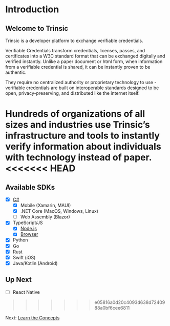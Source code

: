 # Introduction

## Welcome to Trinsic
Trinsic is a developer platform to exchange verifiable credentials.

Verifiable Credentials transform credentials, licenses, passes, and certificates into a W3C standard format that can be exchanged digitally and verified instantly. Unlike a paper document or html form, when information from a verifiable credential is shared, it can be instantly proven to be authentic.

They require no centralized authority or proprietary technology to use - verifiable credentials are built on interoperable standards  designed to be open, privacy-preserving, and distributed like the internet itself.

Hundreds of organizations of all sizes and industries use Trinsic’s infrastructure and tools to instantly verify information about individuals with technology instead of paper.
<<<<<<< HEAD
=======

## Available SDKs

- [x] [C#](./walkthrough/vaccination-net.md)
    - [x] Mobile (Xamarin, MAUI)
    - [x] .NET Core (MacOS, Windows, Linux)
    - [ ] Web Assembly (Blazor)
- [x] TypeScript/JS
    - [x] [Node.js](./walkthrough/vaccination-node.md)
    - [x] [Browser](./walkthrough/vaccination-browser.md)
- [x] Python
- [x] Go
- [x] Rust
- [x] Swift (iOS)
- [x] Java/Kotlin (Android)

## Up Next

- [ ] React Native

>>>>>>> e05816a0d20c4093d638d7240988a0bf6cee6811

Next: [Learn the Concepts](./concepts/index.md)